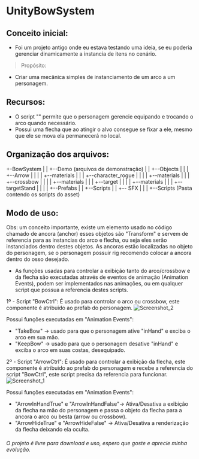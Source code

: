 # UnityBowSystem

## Conceito inicial:
- Foi um projeto antigo onde eu estava testando uma ideia, se eu poderia gerenciar dinamicamente a instancia de itens no cenário.

> Propósito:
- Criar uma mecânica simples de instanciamento de um arco a um personagem.

## Recursos:
- O script "" permite que o personagem gerencie equipando e trocando o arco quando necessário.
- Possui uma flecha que ao atingir o alvo consegue se fixar a ele, mesmo que ele se mova ela permanecerá no local.

## Organização dos arquivos:
+-BowSystem
|
| +--Demo (arquivos de demonstração)
| | +--Objects
| | | +--Arrow
| | | | +--materials
| | | +--character_rogue
| | | | +--materials
| | | +--crossbow
| | | | +--materials
| | | +--target
| | | | +--materials
| | | +--targetStand
| |
| | +--Prefabs
| | +--Scripts
| | +-- SFX
| |
| +--Scripts (Pasta contendo os scripts do asset)

## Modo de uso:
Obs: um conceito importante, existe um elemento usado no código chamado de ancora (anchor) esses objetos são "Transform" e servem de referencia para as instancias do arco e flecha, ou seja eles serão instanciados dentro destes objetos. As ancoras estão localizadas no objeto do personagem, se o personagem possuir rig recomendo colocar a ancora dentro do osso desejado. 

- As funções usadas para controlar a exibição tanto do arco/crossbow e da flecha são executadas através de eventos de animação (Animation Events), podem ser implementados nas animações, ou em qualquer script que possua a referencia destes scripts.

1º - Script "BowCtrl": É usado para controlar o arco ou crossbow, este componente é atribuido ao prefab do personagem.
![Screenshot_2](https://user-images.githubusercontent.com/37397920/219285342-69350a62-a6d7-4149-b11a-adea39819d54.png)

Possui funções executadas em "Animation Events":
- "TakeBow" -> usado para que o personagem ative "inHand" e exciba o arco em sua mão.
- "KeepBow" -> usado para que o personagem desative "inHand" e exciba o arco em suas costas, desequipado.

2º - Script "ArrowCtrl": É usado para controlar a exibição da flecha, este componente é atribuido ao prefab do personagem e recebe a referencia do script "BowCtrl", este script precisa da referencia para funcionar.
![Screenshot_1](https://user-images.githubusercontent.com/37397920/219280192-85cc836a-65b0-4a7b-8d3f-adee530a1fed.png)

Possui funções executadas em "Animation Events":
- "ArrowInHandTrue" e "ArrowInHandFalse"-> Ativa/Desativa a exibição da flecha na mão do personagem e passa o objeto da flecha para a ancora o arco ou besta (arrow ou crossbow).
- "ArrowHideTrue" e "ArrowHideFalse" -> Ativa/Desativa a renderização da flecha deixando ela oculta. 


###### O projeto é livre para download e uso, espero que goste e aprecie minha evolução.
